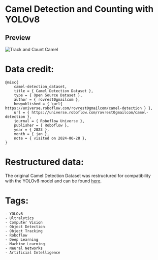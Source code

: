# Camel Detection and Counting with YOLOv8


## Preview

![Track and Count Camel](./Video/camel_counting_output1.gif)


# Data credit:

```
@misc{
    camel-detection_dataset,
    title = { Camel Detection Dataset },
    type = { Open Source Dataset },
    author = { rovrest0gmailcom },
    howpublished = { \url{ https://universe.roboflow.com/rovrest0gmailcom/camel-detection } },
    url = { https://universe.roboflow.com/rovrest0gmailcom/camel-detection },
    journal = { Roboflow Universe },
    publisher = { Roboflow },
    year = { 2023 },
    month = { jan },
    note = { visited on 2024-06-28 },
}

```

# Restructured data:
The original Camel Detection Dataset was restructured for compatibility with the YOLOv8 model and can be found [here](https://github.com/iramamy/Camel-Data).

# Tags:
    - YOLOv8
    - Ultralytics
    - Computer Vision
    - Object Detection
    - Object Tracking
    - Roboflow
    - Deep Learning
    - Machine Learning
    - Neural Networks
    - Artificial Intelligence


